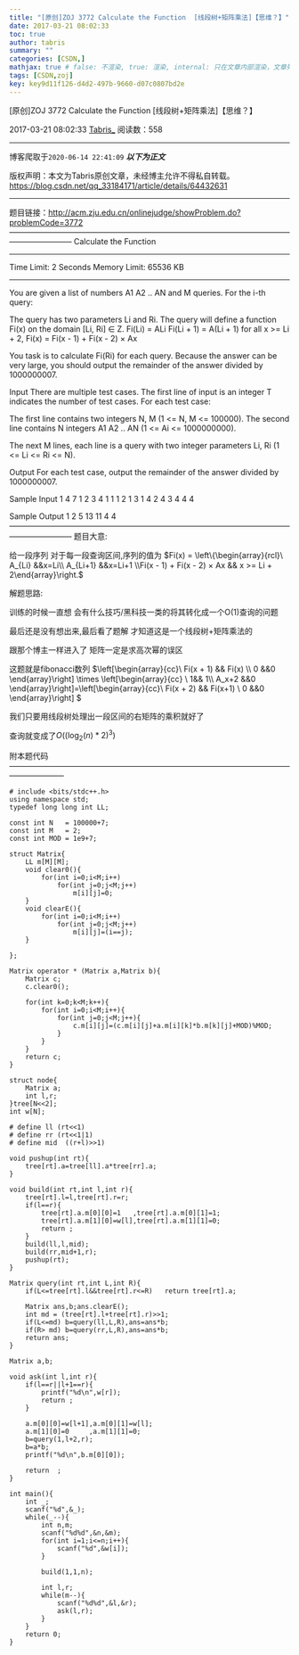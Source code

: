 ```yaml
---
title: "[原创]ZOJ 3772 Calculate the Function  [线段树+矩阵乘法]【思维？】"
date: 2017-03-21 08:02:33
toc: true
author: tabris
summary: ""
categories: [CSDN,]
mathjax: true # false: 不渲染, true: 渲染, internal: 只在文章内部渲染，文章列表中不渲染
tags: [CSDN,zoj]
key: key9d11f126-d4d2-497b-9660-d07c0807bd2e
---
```


[原创]ZOJ 3772 Calculate the Function  [线段树+矩阵乘法]【思维？】

2017-03-21 08:02:33  [Tabris_](https://me.csdn.net/qq_33184171) 阅读数：558

---

博客爬取于`2020-06-14 22:41:09`
***以下为正文***

版权声明：本文为Tabris原创文章，未经博主允许不得私自转载。
https://blog.csdn.net/qq_33184171/article/details/64432631

<!-- more -->

---

题目链接：http://acm.zju.edu.cn/onlinejudge/showProblem.do?problemCode=3772
————————————————————————————————————————————
Calculate the Function

--------------------------------------------------------------------------------

Time Limit: 2 Seconds      Memory Limit: 65536 KB

--------------------------------------------------------------------------------

You are given a list of numbers A1 A2 .. AN and M queries. For the i-th query:


The query has two parameters Li and Ri.
The query will define a function Fi(x) on the domain [Li, Ri] ∈ Z.
Fi(Li) = ALi
Fi(Li + 1) = A(Li + 1)
for all x >= Li + 2, Fi(x) = Fi(x - 1) + Fi(x - 2) × Ax

You task is to calculate Fi(Ri) for each query. Because the answer can be very large, you should output the remainder of the answer divided by 1000000007.

Input
There are multiple test cases. The first line of input is an integer T indicates the number of test cases. For each test case:

The first line contains two integers N, M (1 <= N, M <= 100000). The second line contains N integers A1 A2 .. AN (1 <= Ai <= 1000000000).

The next M lines, each line is a query with two integer parameters Li, Ri (1 <= Li <= Ri <= N).

Output
For each test case, output the remainder of the answer divided by 1000000007.

Sample Input
1
4 7
1 2 3 4
1 1
1 2
1 3
1 4
2 4
3 4
4 4

Sample Output
1
2
5
13
11
4
4
————————————————————————————————————————————
题目大意:

给一段序列 对于每一段查询区间,序列的值为
$Fi(x) = \left\{\begin{array}{rcl}\ A_{Li} &&x=Li\\ A_{Li+1} &&x=Li+1 \\Fi(x - 1) + Fi(x - 2) × Ax && x >= Li + 2\end{array}\right.$

解题思路:

训练的时候一直想 会有什么技巧/黑科技一类的将其转化成一个O(1)查询的问题

最后还是没有想出来,最后看了题解 才知道这是一个线段树+矩阵乘法的

跟那个博主一样进入了 矩阵一定是求高次幂的误区

这题就是fibonacci数列
$\left[\begin{array}{cc}\ Fi(x + 1) && Fi(x) \\\\ 0 &&0 \end{array}\right] \times \left[\begin{array}{cc}
\ 1&& 1\\\\ A_x+2 &&0 \end{array}\right]=\left[\begin{array}{cc}\ Fi(x + 2) && Fi(x+1) \\ 0 &&0 \end{array}\right] $

我们只要用线段树处理出一段区间的右矩阵的乘积就好了

查询就变成了$O((\log_{2}(n)*2)^3)$


附本题代码
———————————————————————————————————————————
```
# include <bits/stdc++.h>
using namespace std;
typedef long long int LL;

const int N   = 100000+7;
const int M   = 2;
const int MOD = 1e9+7;

struct Matrix{
    LL m[M][M];
    void clear0(){
        for(int i=0;i<M;i++)
            for(int j=0;j<M;j++)
                m[i][j]=0;
    }
    void clearE(){
        for(int i=0;i<M;i++)
            for(int j=0;j<M;j++)
                m[i][j]=(i==j);
    }

};

Matrix operator * (Matrix a,Matrix b){
    Matrix c;
    c.clear0();

    for(int k=0;k<M;k++){
        for(int i=0;i<M;i++){
            for(int j=0;j<M;j++){
                c.m[i][j]=(c.m[i][j]+a.m[i][k]*b.m[k][j]+MOD)%MOD;
            }
        }
    }
    return c;
}

struct node{
    Matrix a;
    int l,r;
}tree[N<<2];
int w[N];

# define ll (rt<<1)
# define rr (rt<<1|1)
# define mid  ((r+l)>>1)

void pushup(int rt){
    tree[rt].a=tree[ll].a*tree[rr].a;
}

void build(int rt,int l,int r){
    tree[rt].l=l,tree[rt].r=r;
    if(l==r){
        tree[rt].a.m[0][0]=1   ,tree[rt].a.m[0][1]=1;
        tree[rt].a.m[1][0]=w[l],tree[rt].a.m[1][1]=0;
        return ;
    }
    build(ll,l,mid);
    build(rr,mid+1,r);
    pushup(rt);
}

Matrix query(int rt,int L,int R){
    if(L<=tree[rt].l&&tree[rt].r<=R)   return tree[rt].a;

    Matrix ans,b;ans.clearE();
    int md = (tree[rt].l+tree[rt].r)>>1;
    if(L<=md) b=query(ll,L,R),ans=ans*b;
    if(R> md) b=query(rr,L,R),ans=ans*b;
    return ans;
}

Matrix a,b;

void ask(int l,int r){
    if(l==r||l+1==r){
        printf("%d\n",w[r]);
        return ;
    }

    a.m[0][0]=w[l+1],a.m[0][1]=w[l];
    a.m[1][0]=0     ,a.m[1][1]=0;
    b=query(1,l+2,r);
    b=a*b;
    printf("%d\n",b.m[0][0]);

    return  ;
}

int main(){
    int _;
    scanf("%d",&_);
    while(_--){
        int n,m;
        scanf("%d%d",&n,&m);
        for(int i=1;i<=n;i++){
            scanf("%d",&w[i]);
        }

        build(1,1,n);

        int l,r;
        while(m--){
            scanf("%d%d",&l,&r);
            ask(l,r);
        }
    }
    return 0;
}
```
